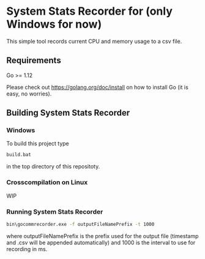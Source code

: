 # System Stats Recorder for (only Windows for now)

This simple tool records current CPU and memory usage to a csv file.

## Requirements

Go >= 1.12

Please check out https://golang.org/doc/install on how to install Go (it is easy, no worries).

## Building System Stats Recorder

### Windows

To build this project type

```bash
build.bat
```

in the top directory of this repositoty.

### Crosscompilation on Linux

WIP

### Running System Stats Recorder

```bash
bin\gocommrecorder.exe -f outputFileNamePrefix -t 1000
```

where outputFileNamePrefix is the prefix used for the output file (timestamp and .csv will be appended automatically) and 1000 is the interval to use for recording in ms.

